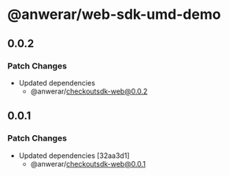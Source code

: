 # @anwerar/web-sdk-umd-demo

## 0.0.2

### Patch Changes

-   Updated dependencies
    -   @anwerar/checkoutsdk-web@0.0.2

## 0.0.1

### Patch Changes

-   Updated dependencies [32aa3d1]
    -   @anwerar/checkoutsdk-web@0.0.1
